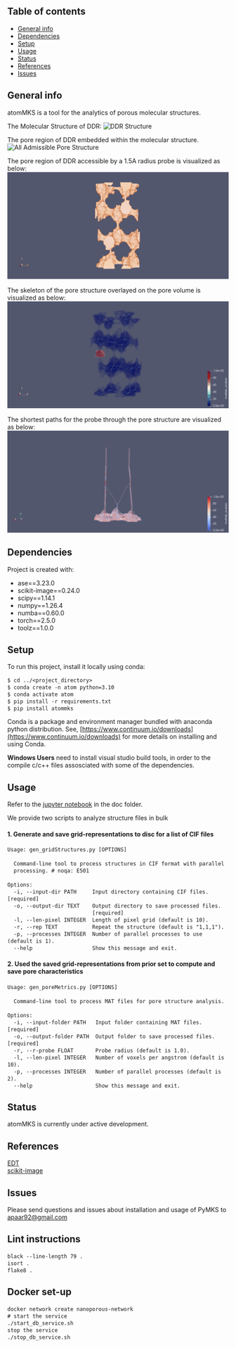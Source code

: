 ## Table of contents
* [General info](#general-info)
* [Dependencies](#dependencies)
* [Setup](#setup)
* [Usage](#usage)
* [Status](#status)
* [References](#references)
* [Issues](#issues)


## General info
atomMKS is a tool for the analytics of porous molecular structures.

The Molecular Structure of DDR: ![DDR Structure](./images/DDR_structure.gif)

The pore region of DDR embedded within the molecular structure. ![All Admissible Pore Structure](./images/DDR_pore_all.gif)

The pore region of DDR accessible by a 1.5A radius probe is visualized as below: ![Accessible Structure](./images/DDR_pore_cleaned.gif)

The skeleton of the pore structure overlayed on the pore volume is visualized as below: ![Accessible Path Structure](./images/DDR_skeleton_pore.gif)

The shortest paths for the probe through the pore structure are visualized as below: ![shortest paths](./images/DDR_graph.gif)


## Dependencies
Project is created with:
* ase==3.23.0
* scikit-image==0.24.0
* scipy==1.14.1
* numpy==1.26.4
* numba==0.60.0
* torch==2.5.0
* toolz==1.0.0


## Setup
To run this project, install it locally using conda:

```
$ cd ../<project_directory>
$ conda create -n atom python=3.10
$ conda activate atom
$ pip install -r requirements.txt
$ pip install atommks
```
Conda is a package and environment manager bundled with anaconda python distribution.
See, [https://www.continuum.io/downloads](https://www.continuum.io/downloads) for more details on installing and using Conda.  

**Windows Users** need to install visual studio build tools, in order to the compile c/c++ files assosciated with some of the dependencies.


## Usage
Refer to the [jupyter notebook](./tutorial/tutorial_atomMKS.ipynb) in the doc folder.


We provide two scripts to analyze structure files in bulk

#### 1. Generate and save grid-representations to disc for a list of CIF files

```
Usage: gen_gridStructures.py [OPTIONS]

  Command-line tool to process structures in CIF format with parallel
  processing. # noqa: E501

Options:
  -i, --input-dir PATH     Input directory containing CIF files.  [required]
  -o, --output-dir TEXT    Output directory to save processed files.
                           [required]
  -l, --len-pixel INTEGER  Length of pixel grid (default is 10).
  -r, --rep TEXT           Repeat the structure (default is "1,1,1").
  -p, --processes INTEGER  Number of parallel processes to use (default is 1).
  --help                   Show this message and exit.
```

#### 2. Used the saved grid-representations from prior set to compute and save pore characteristics

```
Usage: gen_poreMetrics.py [OPTIONS]

  Command-line tool to process MAT files for pore structure analysis.

Options:
  -i, --input-folder PATH   Input folder containing MAT files.  [required]
  -o, --output-folder PATH  Output folder to save processed files.  [required]
  -r, --r-probe FLOAT       Probe radius (default is 1.0).
  -l, --len-pixel INTEGER   Number of voxels per angstrom (default is 10).
  -p, --processes INTEGER   Number of parallel processes (default is 2).
  --help                    Show this message and exit.
```

## Status
atomMKS is currently under active development.


## References
[EDT](https://github.com/seung-lab/euclidean-distance-transform-3d/)  
[scikit-image](https://scikit-image.org/)  


## Issues

Please send questions and issues about installation and usage of PyMKS to [apaar92@gmail.com](mailto:apaar92@gmail.com)


## Lint instructions

```
black --line-length 79 .
isort .
flake8 .
```


## Docker set-up

```
docker network create nanoporous-network
# start the service
./start_db_service.sh
stop the service
./stop_db_service.sh
```